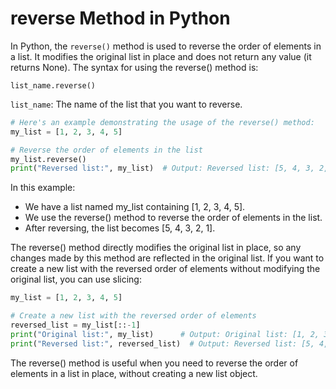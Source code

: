 # reverse Method in Python

In Python, the `reverse()` method is used to reverse the order of elements in a list. It modifies the original list in place and does not return any value (it returns None). The syntax for using the reverse() method is:

```
list_name.reverse()
```

`list_name`: The name of the list that you want to reverse.

```python
# Here's an example demonstrating the usage of the reverse() method:
my_list = [1, 2, 3, 4, 5]

# Reverse the order of elements in the list
my_list.reverse()
print("Reversed list:", my_list)  # Output: Reversed list: [5, 4, 3, 2, 1]
```

In this example:

- We have a list named my_list containing [1, 2, 3, 4, 5].
- We use the reverse() method to reverse the order of elements in the list.
- After reversing, the list becomes [5, 4, 3, 2, 1].


The reverse() method directly modifies the original list in place, so any changes made by this method are reflected in the original list. If you want to create a new list with the reversed order of elements without modifying the original list, you can use slicing:

```python
my_list = [1, 2, 3, 4, 5]

# Create a new list with the reversed order of elements
reversed_list = my_list[::-1]
print("Original list:", my_list)      # Output: Original list: [1, 2, 3, 4, 5]
print("Reversed list:", reversed_list)  # Output: Reversed list: [5, 4, 3, 2, 1]
```

The reverse() method is useful when you need to reverse the order of elements in a list in place, without creating a new list object.